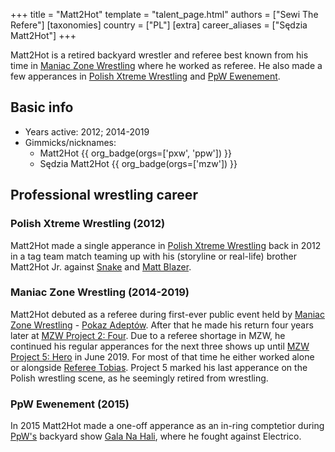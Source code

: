 +++
title = "Matt2Hot"
template = "talent_page.html"
authors = ["Sewi The Refere"]
[taxonomies]
country = ["PL"]
[extra]
career_aliases = ["Sędzia Matt2Hot"]
+++

Matt2Hot is a retired backyard wrestler and referee best known from his time in [Maniac Zone Wrestling](@/o/mzw.md) where he worked as referee. He also made a few apperances in [Polish Xtreme Wrestling](@/o/pxw.md) and [PpW Ewenement](@/o/ppw.md).

## Basic info

* Years active: 2012; 2014-2019
* Gimmicks/nicknames:
  - Matt2Hot {{ org_badge(orgs=['pxw', 'ppw']) }}
  - Sędzia Matt2Hot {{ org_badge(orgs=['mzw']) }}

## Professional wrestling career

### Polish Xtreme Wrestling (2012)

Matt2Hot made a single apperance in [Polish Xtreme Wrestling](@/o/pxw.md) back in 2012 in a tag team match teaming up with his (storyline or real-life) brother Matt2Hot Jr. against [Snake](@/w/snake.md) and [Matt Blazer](@/w/blazer.md). 

### Maniac Zone Wrestling (2014-2019)

Matt2Hot debuted as a referee during first-ever public event held by [Maniac Zone Wrestling](@/o/mzw.md) - [Pokaz Adeptów](@/e/mzw/2014-05-10-mzw-pokaz-adeptow.md). After that he made his return four years later at [MZW Project 2: Four](@/e/mzw/2018-12-08-mzw-project-2-four.md). Due to a referee shortage in MZW, he continued his regular apperances for the next three shows up until [MZW Project 5: Hero](@/e/mzw/2019-06-01-mzw-project-5-hero.md) in June 2019. For most of that time he either worked alone or alongside [Referee Tobias](@/w/sedzia-tobias.md). Project 5 marked his last apperance on the Polish wrestling scene, as he seemingly retired from wrestling.

### PpW Ewenement (2015)

In 2015 Matt2Hot made a one-off apperance as an in-ring comptetior during [PpW's](@/o/ppw.md) backyard show [Gala Na Hali](@/e/ppw/2015-05-16-ppw-gala-na-hali.md), where he fought against Electrico.
